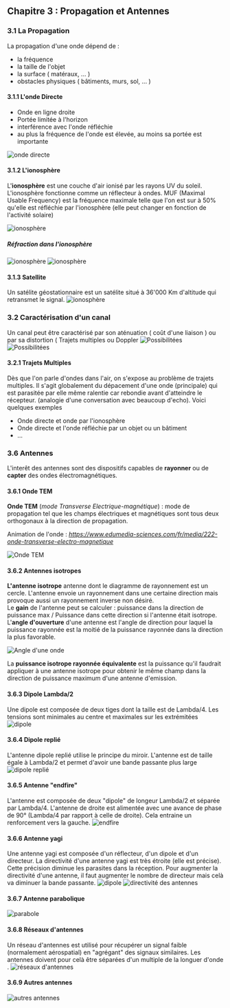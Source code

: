 ## Chapitre 3 : Propagation et Antennes
### 3.1 La Propagation
La propagation d'une onde dépend de :

* la fréquence
* la taille de l'objet
* la surface ( matéraux, ... )
* obstacles physiques ( bâtiments, murs, sol, ... )

#### 3.1.1 L'onde Directe 

* Onde en ligne droite
* Portée limitée à l'horizon
* interférence avec l'onde réfléchie
* au plus la fréquence de l'onde est élevée, au moins sa portée est importante

![onde directe](https://raw.githubusercontent.com/Twan0u/SINF13BA/master/LELEC1930/img/302.png)

#### 3.1.2 L'ionosphère
L'**ionosphère** est une couche d'air ionisé par les rayons UV du soleil. L'ionosphère fonctionne comme un réflecteur à ondes. MUF (Maximal Usable Frequency) est la fréquence maximale telle que l'on est sur à 50% qu'elle est réfléchie par l'ionosphère (elle peut changer en fonction de l'activité solaire)

![ionosphère](https://raw.githubusercontent.com/Twan0u/SINF13BA/master/LELEC1930/img/303.png)

##### Réfraction dans l'ionosphère

![ionosphère](https://raw.githubusercontent.com/Twan0u/SINF13BA/master/LELEC1930/img/304.png)
![ionosphère](https://raw.githubusercontent.com/Twan0u/SINF13BA/master/LELEC1930/img/305.png)

#### 3.1.3 Satellite
Un satélite géostationnaire est un satélite situé à 36'000 Km d'altitude qui retransmet le signal. 
![ionosphère](https://raw.githubusercontent.com/Twan0u/SINF13BA/master/LELEC1930/img/306.png)


### 3.2 Caractérisation d'un canal
Un canal peut être caractérisé par son aténuation ( coût d'une liaison ) ou par sa distortion ( Trajets multiples ou Doppler
![Possibilitées](https://raw.githubusercontent.com/Twan0u/SINF13BA/master/LELEC1930/img/301.png)
![Possibilitées](https://raw.githubusercontent.com/Twan0u/SINF13BA/master/LELEC1930/img/307.png)

#### 3.2.1 Trajets Multiples
Dès que l'on parle d'ondes dans l'air, on s'expose au problème de trajets multiples. Il s'agit globalement du dépacement d'une onde (principale) qui est parasitée par elle même ralentie car rebondie avant d'atteindre le récepteur. (analogie d'une conversation avec beaucoup d'echo). Voici quelques exemples

*  Onde directe et onde par l'ionosphère
* Onde directe et l'onde réfléchie par un objet ou un bâtiment
* ...

### 3.6 Antennes
L'interêt des antennes sont des dispositifs capables de **rayonner** ou de **capter** des ondes électromagnétiques.  

#### 3.6.1 Onde TEM
**Onde TEM** (*mode Transverse Electrique-magnétique*) : mode de propagation tel que les champs électriques et magnétiques sont tous deux orthogonaux à la direction de propagation.  

Animation de l'onde : *https://www.edumedia-sciences.com/fr/media/222-onde-transverse-electro-magnetique*

![Onde TEM](https://raw.githubusercontent.com/Twan0u/SINF13BA/master/LELEC1930/img/308.png)

#### 3.6.2 Antennes isotropes
**L'antenne isotrope** antenne dont le diagramme de rayonnement est un cercle. 
L'antenne envoie un rayonnement dans une certaine direction mais provoque aussi un rayonnement inverse non désiré.  
Le **gain** de l'antenne peut se calculer : puissance dans la direction de puissance max / Puissance dans cette direction si l'antenne était isotrope.  
L'**angle d'ouverture** d'une antenne est l'angle de direction pour laquel la puissance rayonnée est la moitié de la puissance rayonnée dans la direction la plus favorable.

![Angle d'une onde](https://raw.githubusercontent.com/Twan0u/SINF13BA/master/LELEC1930/img/309.png)

La **puissance isotrope rayonnée équivalente** est la puissance qu'il faudrait appliquer à une antenne isotrope pour obtenir le même champ dans la direction de puissance maximum d'une antenne d'emission.

#### 3.6.3 Dipole Lambda/2
Une dipole est composée de deux tiges dont la taille est de Lambda/4. Les tensions sont minimales au centre et maximales sur les extrémitées
![dipole](https://raw.githubusercontent.com/Twan0u/SINF13BA/master/LELEC1930/img/310.png)

#### 3.6.4 Dipole replié
L'antenne dipole replié utilise le principe du miroir. L'antenne est de taille égale à Lambda/2 et permet d'avoir une bande passante plus large
![dipole replié](https://raw.githubusercontent.com/Twan0u/SINF13BA/master/LELEC1930/img/311.png)

#### 3.6.5 Antenne "endfire"
L'antenne est composée de deux "dipole" de longeur Lambda/2 et séparée par Lambda/4. L'antenne de droite est alimentée avec une avance de phase de 90° (Lambda/4 par rapport à celle de droite). Cela entraine un renforcement vers la gauche. 
![endfire](https://raw.githubusercontent.com/Twan0u/SINF13BA/master/LELEC1930/img/312.png)

#### 3.6.6 Antenne yagi
Une antenne yagi est composée d'un réflecteur, d'un dipole et d'un directeur. La directivité d'une antenne yagi est très étroite (elle est précise). Cette précision diminue les parasites dans la réception. Pour augmenter la directivité d'une antenne, il faut augmenter le nombre de directeur mais celà va diminuer la bande passante.
![dipole](https://raw.githubusercontent.com/Twan0u/SINF13BA/master/LELEC1930/img/313.png)
![directivité des antennes](https://raw.githubusercontent.com/Twan0u/SINF13BA/master/LELEC1930/img/314.png)

#### 3.6.7 Antenne parabolique
![parabole](https://raw.githubusercontent.com/Twan0u/SINF13BA/master/LELEC1930/img/315.png)

#### 3.6.8 Réseaux d'antennes
Un réseau d'antennes est utilisé pour récupérer un signal faible (normalement aérospatial) en "agrégant" des signaux similaires. Les antennes doivent pour celà être séparées d'un multiple de la longuer d'onde .
![réseaux d'antennes](https://raw.githubusercontent.com/Twan0u/SINF13BA/master/LELEC1930/img/316.png)

#### 3.6.9 Autres antennes
![autres antennes](https://raw.githubusercontent.com/Twan0u/SINF13BA/master/LELEC1930/img/317.png)



